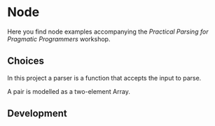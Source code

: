 # Node
Here you find node examples accompanying the _Practical Parsing for Pragmatic Programmers_ workshop.

## Choices
In this project a parser is a function that accepts the input to parse.

A pair is modelled as a two-element Array.

## Development